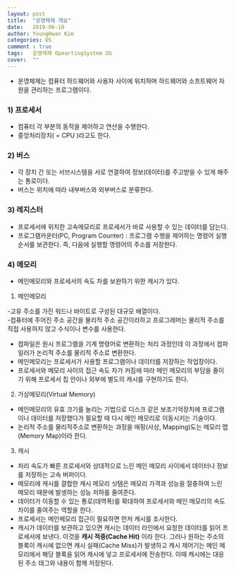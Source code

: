 ```yaml
---
layout: post
title:  "운영체제 개요"
date:   2019-06-10
author: YoungHwan Kim
categories: OS
comment : true
tags:	운영체제 OpeartingSystem OS
cover:  ""
---
```



-   운영체제는 컴퓨터 하드웨어와 사용자 사이에 위치하며 하드웨어와 소프트웨어 자원을 관리하는 프로그램이다.

### 1) 프로세서

-   컴퓨터 각 부분의 동작을 제어하고 연산을 수행한다.
-   중앙처리장치( = CPU )라고도 한다.

### 2) 버스

-   각 장치 간 또는 서브시스템을 서로 연결하여 정보(데이터)를 주고받을 수 있게 해주는 통로이다.
-   버스는 위치에 따라 내부버스와 외부버스로 분류한다.

### 3) 레지스터

-   프로세서에 위치한 고속메모리로 프로세서가 바로 사용할 수 있는 데이터를 담는다.
-   프로그램카운터(PC, Program Counter) : 프로그램 수행을 제어하는 명령어 실행 순서를 보관한다. 즉, 다음에 실행할 명령어의 주소를 저장한다.

### 4) 메모리

-   메인메모리와 프로세서의 속도 차를 보완하기 위한 캐시가 있다.

1.  메인메모리

\-고유 주소를 가진 워드나 바이트로 구성된 대규모 배열이다.  
\-컴퓨터에 주어진 주소 공간을 물리적 주소 공간이라하고 프로그래머는 물리적 주소를 직접 사용하지 않고 수식이나 변수를 사용한다.

-   컴파일은 원시 프로그램을 기계 명령어로 변환하는 처리 과정인데 이 과정에서 컴파일러가 논리적 주소를 물리적 주소로 변환한다.
-   메인메모리는 프로세서가 사용할 프로그램이나 데이터를 저장하는 작업장이다.
-   프로세서와 메모리 사이의 접근 속도 차가 커짐에 따라 메인 메모리의 부담을 줄이기 위해 프로세서 칩 안이나 외부에 별도의 캐시를 구현하기도 한다.

2.  가상메모리(Virtual Memory)

-   메인메모리의 유효 크기를 늘리는 기법으로 디스크 같은 보조기억장치에 프로그램이나 데이터를 저장했다가 필요할 때 다시 메인 메모리로 이동시키는 기술이다.
-   논리적 주소를 물리적주소로 변환하는 과정을 매핑(사상, Mapping)도는 메모리 맵(Memory Map)이라 한다.

3.  캐시

-   처리 속도가 빠른 프로세서와 상대적으로 느린 메인 메모리 사이에서 데이터나 정보를 저장하는 고속 버퍼이다.
-   메모리에 캐시를 결합한 캐시 메모리 싯템은 메모리 가격과 성능을 절충하여 느린 메모리 때문에 발생하는 성능 저하를 줄여준다.
-   데이터가 이동할 수 있는 통로(데역폭)를 확대하여 프로세서와 메인 메모리의 속도 차이를 줄여주는 역할을 한다.
-   프로세서는 메인메모리 접근이 필요하면 먼저 캐시를 조사한다.
-   캐시가 데이터를 보관하고 있으면 캐시는 데이터 라인에서 요청한 데이터를 읽어 프로세서에 보낸다. 이것을 **캐시 적중(Cache Hit)** 이라 한다. 그러나 원하는 주소의 블록이 캐시에 없으면 캐시 실패(Cache Miss)가 발생하고 캐시 제어기는 메인 메모리에서 해당 블록을 읽어 캐시에 넣고 프로세서에 전송한다. 이때 캐시에는 대응된 주소 태그와 내용이 함께 저장된다.
